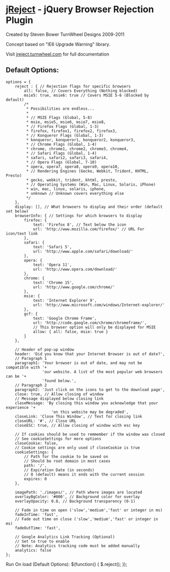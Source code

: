 [jReject](http://jreject.turnwheel.com/) - jQuery Browser Rejection Plugin
================================

Created by Steven Bower
TurnWheel Designs 2009-2011

Concept based on "IE6 Upgrade Warning" library.

Visit [jreject.turnwheel.com](http://jreject.turnwheel.com/) for full documentation

Default Options:
-----------------
	options = {
		reject : { // Rejection flags for specific browsers
			all: false, // Covers Everything (Nothing blocked)
			msie5: true, msie6: true // Covers MSIE 5-6 (Blocked by default)
			/*
			 * Possibilities are endless...
			 *
			 * // MSIE Flags (Global, 5-8)
			 * msie, msie5, msie6, msie7, msie8,
			 * // Firefox Flags (Global, 1-3)
			 * firefox, firefox1, firefox2, firefox3,
			 * // Konqueror Flags (Global, 1-3)
			 * konqueror, konqueror1, konqueror2, konqueror3,
			 * // Chrome Flags (Global, 1-4)
			 * chrome, chrome1, chrome2, chrome3, chrome4,
			 * // Safari Flags (Global, 1-4)
			 * safari, safari2, safari3, safari4,
			 * // Opera Flags (Global, 7-10)
			 * opera, opera7, opera8, opera9, opera10,
			 * // Rendering Engines (Gecko, Webkit, Trident, KHTML, Presto)
			 * gecko, webkit, trident, khtml, presto,
			 * // Operating Systems (Win, Mac, Linux, Solaris, iPhone)
			 * win, mac, linux, solaris, iphone,
			 * unknown // Unknown covers everything else
			 */
		},
		display: [], // What browsers to display and their order (default set below)
		browserInfo: { // Settings for which browsers to display
			firefox: {
				text: 'Firefox 8', // Text below the icon
				url: 'http://www.mozilla.com/firefox/' // URL For icon/text link
			},
			safari: {
				text: 'Safari 5',
				url: 'http://www.apple.com/safari/download/'
			},
			opera: {
				text: 'Opera 11',
				url: 'http://www.opera.com/download/'
			},
			chrome: {
				text: 'Chrome 15',
				url: 'http://www.google.com/chrome/'
			},
			msie: {
				text: 'Internet Explorer 9',
				url: 'http://www.microsoft.com/windows/Internet-explorer/'
			},
			gcf: {
				text: 'Google Chrome Frame',
				url: 'http://code.google.com/chrome/chromeframe/',
				// This browser option will only be displayed for MSIE
				allow: { all: false, msie: true }
			}
		},

		// Header of pop-up window
		header: 'Did you know that your Internet Browser is out of date?',
		// Paragraph 1
		paragraph1: 'Your browser is out of date, and may not be compatible with '+
					'our website. A list of the most popular web browsers can be '+
					'found below.',
		// Paragraph 2
		paragraph2: 'Just click on the icons to get to the download page',
		close: true, // Allow closing of window
		// Message displayed below closing link
		closeMessage: 'By closing this window you acknowledge that your experience '+
						'on this website may be degraded',
		closeLink: 'Close This Window', // Text for closing link
		closeURL: '#', // Close URL
		closeESC: true, // Allow closing of window with esc key

		// If cookies should be used to remmember if the window was closed
		// See cookieSettings for more options
		closeCookie: false,
		// Cookie settings are only used if closeCookie is true
		cookieSettings: {
			// Path for the cookie to be saved on
			// Should be root domain in most cases
			path: '/',
			// Expiration Date (in seconds)
			// 0 (default) means it ends with the current session
			expires: 0
		},

		imagePath: './images/', // Path where images are located
		overlayBgColor: '#000', // Background color for overlay
		overlayOpacity: 0.8, // Background transparency (0-1)

		// Fade in time on open ('slow','medium','fast' or integer in ms)
		fadeInTime: 'fast',
		// Fade out time on close ('slow','medium','fast' or integer in ms)
		fadeOutTime: 'fast',

		// Google Analytics Link Tracking (Optional)
		// Set to true to enable
		// Note: Analytics tracking code must be added manually
		analytics: false
	};

Run On load (Default Options):
	$(function() {
		$.reject();
	});
